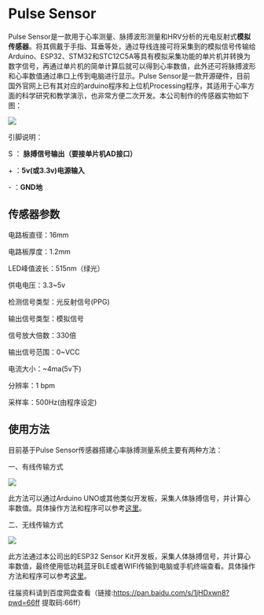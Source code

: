 # Pulse Sensor

Pulse Sensor是一款用于心率测量、脉搏波形测量和HRV分析的光电反射式**模拟传感器**。将其佩戴于手指、耳垂等处，通过导线连接可将采集到的模拟信号传输给Arduino、ESP32、STM32和STC12C5A等具有模拟采集功能的单片机并转换为数字信号，再通过单片机的简单计算后就可以得到心率数值，此外还可将脉搏波形和心率数值通过串口上传到电脑进行显示。Pulse Sensor是一款开源硬件，目前国外官网上已有其对应的arduino程序和上位机Processing程序，其适用于心率方面的科学研究和教学演示，也非常方便二次开发。本公司制作的传感器实物如下图：

![](https://addison-cq.github.io/webPages/images/image-20221026214424539.png)

引脚说明：

S ： **脉搏信号输出（要接单片机AD接口）**

\+ ：**5v(或3.3v)电源输入**

\- ：**GND地**

## 传感器参数

电路板直径：16mm

电路板厚度：1.2mm

LED峰值波长：515nm（绿光）

供电电压：3.3~5v 

检测信号类型：光反射信号(PPG)

输出信号类型：模拟信号

信号放大倍数：330倍

输出信号范围：0~VCC

电流大小：~4ma(5v下)

分辨率：1 bpm

采样率：500Hz(由程序设定)

## 使用方法

目前基于Pulse Sensor传感器搭建心率脉搏测量系统主要有两种方法：

一、有线传输方式

![](https://addison-cq.github.io/webPages/images/pulsesensor_arduino.JPG)

此方法可以通过Arduino UNO或其他类似开发板，采集人体脉搏信号，并计算心率数值。具体操作方法和程序可以参考[这里](https://github.com/WorldFamousElectronics/PulseSensor_Amped_Arduino)。

二、无线传输方式

![](https://addison-cq.github.io/webPages/images/pulsesensor_esp32.JPG)

此方法通过本公司出的ESP32 Sensor Kit开发板，采集人体脉搏信号，并计算心率数值，最终使用低功耗蓝牙BLE或者WIFI传输到电脑或手机终端查看。具体操作方法和程序可以参考[这里](https://addison-cq.github.io/webPages/Board/ESP32SensorKit/)。

往届资料请到百度网盘查看（链接:https://pan.baidu.com/s/1jHDxwn8?pwd=66ff 提取码:66ff）
